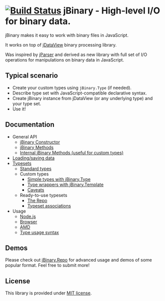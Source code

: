 [![Build Status](https://travis-ci.org/jDataView/jBinary.png?branch=master)](https://travis-ci.org/jDataView/jBinary) jBinary - High-level I/O for binary data.
=========================================

jBinary makes it easy to work with binary files in JavaScript.

It works on top of [jDataView](https://github.com/jDataView/jDataView) binary processing library.

Was inspired by [jParser](https://github.com/vjeux/jParser) and derived as new library with full set of I/O operations for manipulations on binary data in JavaScript.

Typical scenario
----------------

  * Create your custom types using `jBinary.Type` (if needed).
  * Describe type set with JavaScript-compatible declarative syntax.
  * Create jBinary instance from jDataView (or any underlying type) and your type set.
  * Use it!

Documentation
-------------
  * General API
    * [jBinary Constructor](https://github.com/jDataView/jBinary/wiki/jBinary-Constructor)
    * [jBinary Methods](https://github.com/jDataView/jBinary/wiki/jBinary-Methods)
    * [Internal jBinary Methods (useful for custom types)](https://github.com/jDataView/jBinary/wiki/Internal-jBinary-Methods)
  * [Loading/saving data](https://github.com/jDataView/jBinary/wiki/Loading-and-saving-data)
  * [Typesets](https://github.com/jDataView/jBinary/wiki/Typesets)
    * [Standard types](https://github.com/jDataView/jBinary/wiki/Standard-types)
    * Custom types
      * [Simple types with jBinary.Type](https://github.com/jDataView/jBinary/wiki/jBinary.Type)
      * [Type wrappers with jBinary.Template](https://github.com/jDataView/jBinary/wiki/jBinary.Template)
      * [Caveats](https://github.com/jDataView/jBinary/wiki/Caveats)
    * Ready-to-use typesets
      * [The Repo](https://github.com/jDataView/jBinary/wiki/The-Repo)
      * [Typeset associations](https://github.com/jDataView/jBinary/wiki/Typeset-associations)
  * Usage
    * [Node.js](https://github.com/jDataView/jBinary/wiki/Usage-in-Node.js)
    * [Browser](https://github.com/jDataView/jBinary/wiki/Usage-in-Browser)
    * [AMD](https://github.com/jDataView/jBinary/wiki/Usage-with-AMD)
    * [Type usage syntax](https://github.com/jDataView/jBinary/wiki/Type-usage-syntax)

Demos
-----

Please check out [jBinary.Repo](https://jDataView.github.io/jBinary.Repo/) for advanced usage and demos of some popular format. Feel free to submit more!

License
-------

This library is provided under [MIT license](https://raw.github.com/jDataView/jBinary/master/MIT-license.txt).